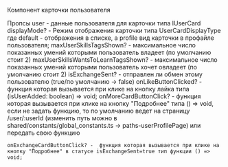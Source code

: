 Компонент карточки пользователя

Пропсы
user - данные пользователя для карточки типа IUserCard
displayMode? - Режим отображения карточки типа UserCardDisplayType где default - отображения в списке, а profile вид карточки в профайле пользователя;
maxUserSkillsTagsShown? - максимальное число показанных умений которыми пользователь владеет (по умолчанию стоит 2)
maxUserSkillsWantsToLearnTagsShown? - максимальное число показанных умений которыми пользователь хочет овладеет (по умолчанию стоит 2)
isExchangeSent? - отправлен ли обмен этому пользователю (true/по умолчанию -> false)
onLikeButtonClicked? - функция которая вызывается при клике на кнопку лайка типа (isUserAdded: boolean) => void;
onMoreCardButtonClick? - функция которая вызывается при клике на кнопку "Подробнее" типа () => void, если не задать функцию, то по умолчанию ведет на страницу /user/:userId (изменить путь можно в shared/constants/global_constants.ts -> paths-userProfilePage) или передать свою функцию

    onExchangeCardButtonClick? -  функция которая вызывается при клике на кнопку "Подробнее" в статусе isExchangeSent=true тип функции () => void;
